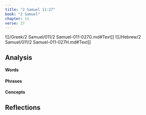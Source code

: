 ```yaml
---
title: "2 Samuel 11:27"
book: "2 Samuel"
chapter: 11
verse: 27
---
```

![[/Greek/2 Samuel/011/2 Samuel-011-027G.md#Text]]
![[/Hebrew/2 Samuel/011/2 Samuel-011-027H.md#Text]]

## Analysis

#### Words

#### Phrases

#### Concepts

## Reflections
